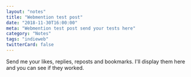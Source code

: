 ```yaml
---
layout: "notes"
title: "Webmention test post"
date: "2018-11-30T16:00:00"
meta: "Webmention test post send your tests here"
category: "Notes"
tags: "indieweb"
twitterCard: false
---
```


Send me your likes, replies, reposts and bookmarks. I'll display them here and you can see if they worked.
